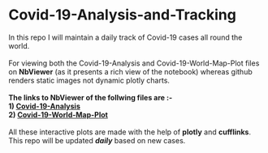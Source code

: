 # Covid-19-Analysis-and-Tracking
In this repo I will maintain a daily track of Covid-19 cases all round the world.<br />
<br />
For viewing both the Covid-19-Analysis and Covid-19-World-Map-Plot files on **NbViewer** (as it presents a rich view of the notebook) whereas github renders static images not dynamic plotly charts.<br />
<br />
**The links to NbViewer of the follwing files are :-**<br />
  **1) [Covid-19-Analysis](https://nbviewer.jupyter.org/github/sarveshggn/Covid-19-Analysis-and-Tracking/blob/master/Covid-19-Analysis.ipynb)<br />
  2) [Covid-19-World-Map-Plot](https://nbviewer.jupyter.org/github/sarveshggn/Covid-19-Analysis-and-Tracking/blob/master/Covid-19-World-Map-Plot.ipynb)<br />**
<br />
All these interactive plots are made with the help of **plotly** and **cufflinks**.<br />
This repo will be updated ***daily*** based on new cases.<br />
